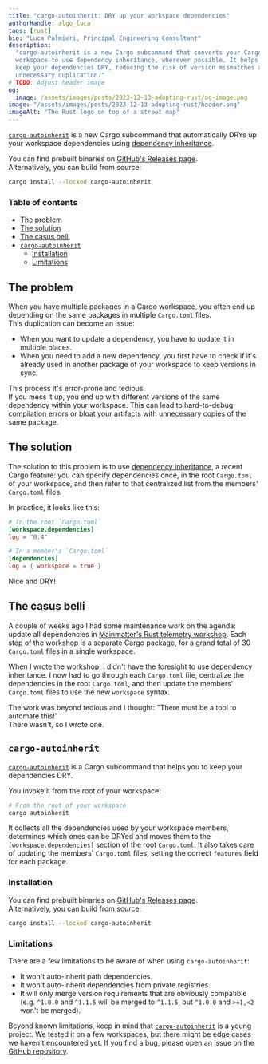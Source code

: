 ```yaml
---
title: "cargo-autoinherit: DRY up your workspace dependencies"
authorHandle: algo_luca
tags: [rust]
bio: "Luca Palmieri, Principal Engineering Consultant"
description:
  "cargo-autoinherit is a new Cargo subcommand that converts your Cargo
  workspace to use dependency inheritance, wherever possible. It helps you to
  keep your dependencies DRY, reducing the risk of version mismatches and
  unnecessary duplication."
# TODO: Adjust header image
og:
  image: /assets/images/posts/2023-12-13-adopting-rust/og-image.png
image: "/assets/images/posts/2023-12-13-adopting-rust/header.png"
imageAlt: "The Rust logo on top of a street map"
---
```


[`cargo-autoinherit`] is a new Cargo subcommand that automatically DRYs up your
workspace dependencies using
[dependency inheritance](https://doc.rust-lang.org/cargo/reference/specifying-dependencies.html#inheriting-a-dependency-from-a-workspace).

You can find prebuilt binaries on
[GitHub's Releases page](https://github.com/mainmatter/cargo-autoinherit/releases).  
Alternatively, you can build from source:

```bash
cargo install --locked cargo-autoinherit
```

### Table of contents

- [The problem](#the-problem-)
- [The solution](#the-solution)
- [The casus belli](#the-casus-belli)
- [`cargo-autoinherit`](#cargo-autoinherit)
  - [Installation](#installation)
  - [Limitations](#limitations)

## The problem

When you have multiple packages in a Cargo workspace, you often end up depending
on the same packages in multiple `Cargo.toml` files.  
This duplication can become an issue:

- When you want to update a dependency, you have to update it in multiple
  places.
- When you need to add a new dependency, you first have to check if it's already
  used in another package of your workspace to keep versions in sync.

This process it's error-prone and tedious.  
If you mess it up, you end up with different versions of the same dependency
within your workspace. This can lead to hard-to-debug compilation errors or
bloat your artifacts with unnecessary copies of the same package.

## The solution

The solution to this problem is to use
[dependency inheritance](https://doc.rust-lang.org/cargo/reference/specifying-dependencies.html#inheriting-a-dependency-from-a-workspace),
a recent Cargo feature: you can specify dependencies once, in the root
`Cargo.toml` of your workspace, and then refer to that centralized list from the
members' `Cargo.toml` files.

In practice, it looks like this:

```toml
# In the root `Cargo.toml`
[workspace.dependencies]
log = "0.4"
```

```toml
# In a member's `Cargo.toml`
[dependencies]
log = { workspace = true }
```

Nice and DRY!

## The casus belli

A couple of weeks ago I had some maintenance work on the agenda: update all
dependencies in
[Mainmatter's Rust telemetry workshop](https://github.com/mainmatter/rust-telemetry-workshop). 
Each step of the workshop is a separate Cargo package, for a grand total of 30
`Cargo.toml` files in a single workspace.

When I wrote the workshop, I didn't have the foresight to use dependency
inheritance. I now had to go through each `Cargo.toml` file, centralize the
dependencies in the root `Cargo.toml`, and then update the members' `Cargo.toml`
files to use the new `workspace` syntax.

The work was beyond tedious and I thought: "There must be a tool to automate
this!"  
There wasn't, so I wrote one.

## `cargo-autoinherit`

[`cargo-autoinherit`] is a Cargo subcommand that helps you to keep your
dependencies DRY.

You invoke it from the root of your workspace:

```bash
# From the root of your workspace
cargo autoinherit
```

It collects all the dependencies used by your workspace members, determines
which ones can be DRYed and moves them to the `[workspace.dependencies]` section
of the root `Cargo.toml`. It also takes care of updating the members'
`Cargo.toml` files, setting the correct `features` field for each package.

### Installation

You can find prebuilt binaries on
[GitHub's Releases page](https://github.com/mainmatter/cargo-autoinherit/releases).  
Alternatively, you can build from source:

```bash
cargo install --locked cargo-autoinherit
```

### Limitations

There are a few limitations to be aware of when using `cargo-autoinherit`:

- It won't auto-inherit path dependencies.
- It won't auto-inherit dependencies from private registries.
- It will only merge version requirements that are obviously compatible (e.g.
  `^1.0.0` and `^1.1.5` will be merged to `^1.1.5`, but `^1.0.0` and `>=1,<2`
  won't be merged).

Beyond known limitations, keep in mind that [`cargo-autoinherit`] is a young
project. We tested it on a few workspaces, but there might be edge cases we
haven't encountered yet. If you find a bug, please open an issue on the
[GitHub repository](https://github.com/mainmatter/cargo-autoinherit).

[`cargo-autoinherit`]: https://github.com/mainmatter/cargo-autoinherit
